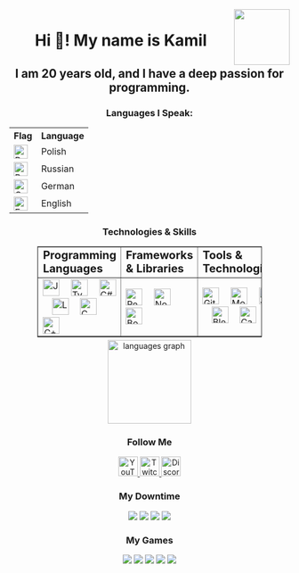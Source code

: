 <img align="right" height="100" src="https://i.ibb.co/Xk5nqPfc/Pasted-20240916-184059-preview-r.png" />

<h1 align="center">Hi 👋! My name is Kamil</h1>
<h2 align="center">I am 20 years old, and I have a deep passion for programming.</h2>

<h3 align="center">Languages I Speak:</h3>
<div align="center">
  <table>
    <tr>
      <th>Flag</th>
      <th>Language</th>
    </tr>
    <tr>
      <td>
        <img src="https://upload.wikimedia.org/wikipedia/en/1/12/Flag_of_Poland.svg" 
             style="height: 25px; width: auto;" 
             alt="Polish flag" />
      </td>
      <td>Polish</td>
    </tr>
    <tr>
      <td>
        <img src="https://upload.wikimedia.org/wikipedia/en/f/f3/Flag_of_Russia.svg" 
             style="height: 25px; width: auto;" 
             alt="Russian flag" />
      </td>
      <td>Russian</td>
    </tr>
    <tr>
      <td>
        <img src="https://upload.wikimedia.org/wikipedia/en/b/ba/Flag_of_Germany.svg" 
             style="height: 25px; width: auto;" 
             alt="German flag" />
      </td>
      <td>German</td>
    </tr>
    <tr>
      <td>
        <img src="https://upload.wikimedia.org/wikipedia/en/thumb/a/ae/Flag_of_the_United_Kingdom.svg/2560px-Flag_of_the_United_Kingdom.svg.png" 
             style="height: 25px; width: auto;" 
             alt="English flag" />
      </td>
      <td>English</td>
    </tr>
  </table>
</div>

<h3 align="center">Technologies & Skills</h3>
<div align="center">
  <table border="1px solid black" style="margin: 5px; width: 80%">
    <tr>
      <td><b style="font-size:20px">Programming Languages</b></td>
      <td><b style="font-size:20px">Frameworks & Libraries</b></td>
      <td><b style="font-size:20px">Tools & Technologies</b></td>
    </tr>
    <tr>
      <td>
        <img src="https://cdn.jsdelivr.net/gh/devicons/devicon/icons/javascript/javascript-original.svg" height="30" alt="JavaScript logo" />
        <img width="12" />
        <img src="https://cdn.jsdelivr.net/gh/devicons/devicon/icons/typescript/typescript-original.svg" height="30" alt="TypeScript logo" />
        <img width="12" />
        <img src="https://cdn.jsdelivr.net/gh/devicons/devicon/icons/csharp/csharp-original.svg" height="30" alt="C#" />
        <img width="12" />
        <img src="https://cdn.jsdelivr.net/gh/devicons/devicon/icons/lua/lua-original.svg" height="30" alt="Lua logo" />
        <img width="12" />
        <img src="https://cdn.jsdelivr.net/gh/devicons/devicon/icons/c/c-original.svg" height="30" alt="C logo" />
        <img width="12" />
        <img src="https://cdn.jsdelivr.net/gh/devicons/devicon/icons/cplusplus/cplusplus-original.svg" height="30" alt="C++ logo" />
      </td>
      <td>
        <img src="https://cdn.jsdelivr.net/gh/devicons/devicon/icons/react/react-original.svg" height="30" alt="React logo" />
        <img width="12" />
        <img src="https://cdn.jsdelivr.net/gh/devicons/devicon/icons/nodejs/nodejs-original.svg" height="30" alt="Node.js logo" />
        <img width="12" />
        <img src="https://cdn.jsdelivr.net/gh/devicons/devicon/icons/bootstrap/bootstrap-original.svg" height="30" alt="Bootstrap logo" />
      </td>
      <td>
        <img src="https://cdn.jsdelivr.net/gh/devicons/devicon/icons/git/git-original.svg" height="30" alt="Git logo" />
        <img width="12" />
        <img src="https://cdn.jsdelivr.net/gh/devicons/devicon/icons/mongodb/mongodb-original.svg" height="30" alt="MongoDB logo" />
        <img width="12" />
        <img src="https://cdn.jsdelivr.net/gh/devicons/devicon/icons/figma/figma-original.svg" height="30" alt="Figma logo" />
        <img width="12" />
        <img src="https://cdn.jsdelivr.net/gh/devicons/devicon/icons/blender/blender-original.svg" height="30" alt="Blender logo" />
        <img width="12" />
        <img src="https://cdn.jsdelivr.net/gh/devicons/devicon/icons/canva/canva-original.svg" height="30" alt="Canva logo" />
      </td>
    </tr>
  </table>
</div>

<div align="center">
  <img src="https://github-readme-stats.vercel.app/api/top-langs?username=AtakamiTM&locale=en&hide_title=false&layout=compact&card_width=320&langs_count=5&theme=dracula&hide_border=false" height="150" alt="languages graph"  />
</div>

<h3 align="center">Follow Me</h3>
<div align="center">
  <a href="https://www.youtube.com/@PanNome" target="_blank">
    <img src="https://img.shields.io/static/v1?message=Youtube&logo=youtube&label=&color=FF0000&logoColor=white&labelColor=&style=for-the-badge" height="35" alt="YouTube logo" />
  </a>
  <a href="https://www.twitch.tv/pan_nome" target="_blank">
    <img src="https://img.shields.io/static/v1?message=Twitch&logo=twitch&label=&color=9146FF&logoColor=white&labelColor=&style=for-the-badge" height="35" alt="Twitch logo" />
  </a>
  <a href="pannome" target="_blank">
    <img src="https://img.shields.io/static/v1?message=Discord&logo=discord&label=&color=7289DA&logoColor=white&labelColor=&style=for-the-badge" height="35" alt="Discord logo" />
  </a>
</div>

<h3 align="center">My Downtime</h3>
<div align="center">
  <img src="https://img.shields.io/badge/Amazon%20Prime-00A8E1?style=for-the-badge&logo=netflix&logoColor=white" />
  <img src="https://img.shields.io/badge/Netflix-E50914?style=for-the-badge&logo=netflix&logoColor=white" />
  <img src="https://img.shields.io/badge/Steam-000000?style=for-the-badge&logo=steam&logoColor=white" />
  <img src="https://img.shields.io/badge/Spotify-1ED760?&style=for-the-badge&logo=spotify&logoColor=white" />
</div>

<h3 align="center">My Games</h3>
<div align="center">
  <img src="https://img.shields.io/badge/Valorant-FF4655?style=for-the-badge&logo=valorant&logoColor=white" />
  <img src="https://img.shields.io/badge/Counter%20Strike%202-000000?style=for-the-badge&logo=counter-strike&logoColor=white" />
  <img src="https://img.shields.io/badge/Minecraft-62B47A?style=for-the-badge&logo=minecraft&logoColor=white" />
  <img src="https://img.shields.io/badge/Terraria-4E7B38?style=for-the-badge&logo=terraria&logoColor=white" />
  <img src="https://img.shields.io/badge/The%20Witcher%203-A70B06?style=for-the-badge&logo=thewitcher&logoColor=white" />
</div>
